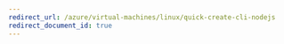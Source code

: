 ```yaml
---
redirect_url: /azure/virtual-machines/linux/quick-create-cli-nodejs
redirect_document_id: true
---
```

